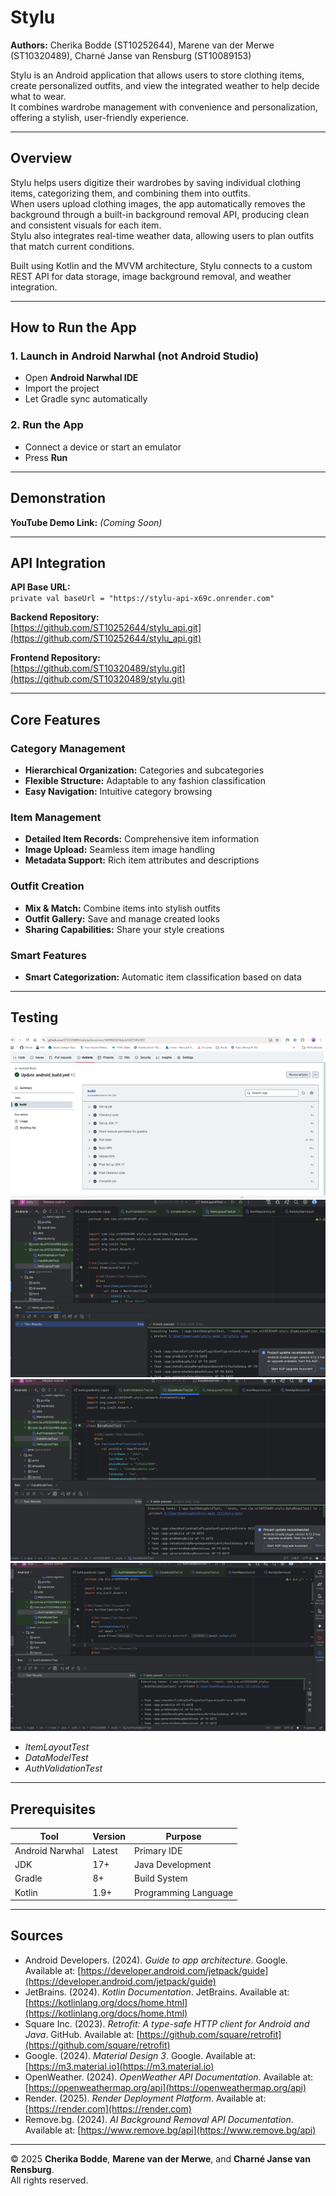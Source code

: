 # Stylu

**Authors:** Cherika Bodde (ST10252644), Marene van der Merwe (ST10320489), Charné Janse van Rensburg (ST10089153)

Stylu is an Android application that allows users to store clothing items, create personalized outfits, and view the integrated weather to help decide what to wear.  
It combines wardrobe management with convenience and personalization, offering a stylish, user-friendly experience.

---

## Overview

Stylu helps users digitize their wardrobes by saving individual clothing items, categorizing them, and combining them into outfits.  
When users upload clothing images, the app automatically removes the background through a built-in background removal API, producing clean and consistent visuals for each item.  
Stylu also integrates real-time weather data, allowing users to plan outfits that match current conditions.

Built using Kotlin and the MVVM architecture, Stylu connects to a custom REST API for data storage, image background removal, and weather integration.

---

## How to Run the App

### 1. Launch in Android Narwhal (not Android Studio)
- Open **Android Narwhal IDE**
- Import the project
- Let Gradle sync automatically

### 2. Run the App
- Connect a device or start an emulator
- Press **Run**

---

##  Demonstration

**YouTube Demo Link:** *(Coming Soon)*

---

## API Integration

**API Base URL:**  
`private val baseUrl = "https://stylu-api-x69c.onrender.com"`

**Backend Repository:**  
[https://github.com/ST10252644/stylu_api.git](https://github.com/ST10252644/stylu_api.git)

**Frontend Repository:**  
[https://github.com/ST10320489/stylu.git](https://github.com/ST10320489/stylu.git)

---

## Core Features

### Category Management
- **Hierarchical Organization:** Categories and subcategories  
- **Flexible Structure:** Adaptable to any fashion classification  
- **Easy Navigation:** Intuitive category browsing  

### Item Management
- **Detailed Item Records:** Comprehensive item information  
- **Image Upload:** Seamless item image handling  
- **Metadata Support:** Rich item attributes and descriptions  

### Outfit Creation
- **Mix & Match:** Combine items into stylish outfits  
- **Outfit Gallery:** Save and manage created looks  
- **Sharing Capabilities:** Share your style creations  

### Smart Features
- **Smart Categorization:** Automatic item classification based on data  

---

## Testing


![Build Pipeline](images/Picture1.png)
![ItemLayoutTest Results](images/Picture2.png)
![DataModelTest Results](images/Picture3.png)
![AuthValidationTest Results](images/Picture4.png)
- *ItemLayoutTest*  
- *DataModelTest*  
- *AuthValidationTest*  

---

## Prerequisites

| Tool | Version | Purpose |
|------|----------|----------|
| Android Narwhal | Latest | Primary IDE |
| JDK | 17+ | Java Development |
| Gradle | 8+ | Build System |
| Kotlin | 1.9+ | Programming Language |

---

## Sources 

- Android Developers. (2024). *Guide to app architecture*. Google. Available at: [https://developer.android.com/jetpack/guide](https://developer.android.com/jetpack/guide)  
- JetBrains. (2024). *Kotlin Documentation*. JetBrains. Available at: [https://kotlinlang.org/docs/home.html](https://kotlinlang.org/docs/home.html)  
- Square Inc. (2023). *Retrofit: A type-safe HTTP client for Android and Java*. GitHub. Available at: [https://github.com/square/retrofit](https://github.com/square/retrofit)  
- Google. (2024). *Material Design 3*. Google. Available at: [https://m3.material.io](https://m3.material.io)  
- OpenWeather. (2024). *OpenWeather API Documentation*. Available at: [https://openweathermap.org/api](https://openweathermap.org/api)  
- Render. (2025). *Render Deployment Platform*. Available at: [https://render.com](https://render.com)  
- Remove.bg. (2024). *AI Background Removal API Documentation*. Available at: [https://www.remove.bg/api](https://www.remove.bg/api)

---

© 2025 **Cherika Bodde**, **Marene van der Merwe**, and **Charné Janse van Rensburg**.  
All rights reserved.
